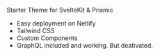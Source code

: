 Starter Theme for SvelteKit & Prismic
<br>
- Easy deployment on Netlify
- Tailwind CSS
- Custom Components
- GraphQL included and working. But deativated.